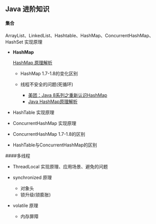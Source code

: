 ## Java 进阶知识 

#### 集合

ArrayList、LinkedList、Hashtable、HashMap、ConcurrentHashMap、HashSet 实现原理

- **HashMap**

  [HashMap 原理解析](JAVA_Advance_Notes/HashMap原理.md)





  - HashMap 1.7-1.8的变化区别 

  - 线程不安全的问题(死循环)

    - [美团：Java 8系列之重新认识HashMap](https://tech.meituan.com/java_hashmap.html)
    - [Java HashMap原理解析](https://yikun.github.io/2015/04/01/Java-HashMap%E5%B7%A5%E4%BD%9C%E5%8E%9F%E7%90%86%E5%8F%8A%E5%AE%9E%E7%8E%B0/)






- HashTable 实现原理 

- ConcurrentHashMap 实现原理  
- ConcurrentHashMap 1.7-1.8的区别

- HashTable与ConcurrentHashMap的区别






####多线程 

- ThreadLocal 实现原理、应用场景、避免的问题

- synchronized 原理
  - 对象头
  - 锁升级(锁膨胀)


- volatile 原理
  - 内存屏障
  



